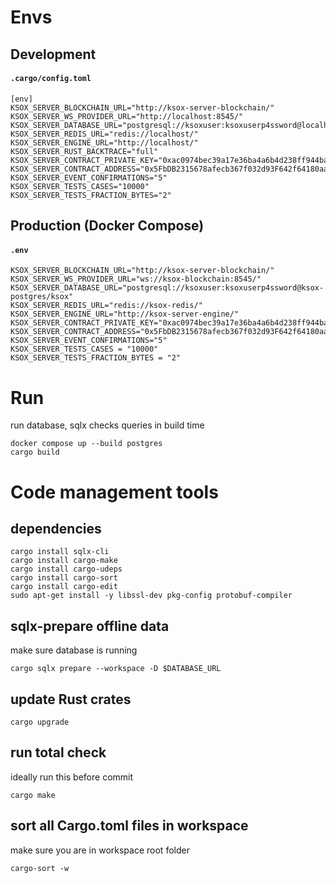 # Envs
## Development
#### **`.cargo/config.toml`**
```
[env]
KSOX_SERVER_BLOCKCHAIN_URL="http://ksox-server-blockchain/"
KSOX_SERVER_WS_PROVIDER_URL="http://localhost:8545/"
KSOX_SERVER_DATABASE_URL="postgresql://ksoxuser:ksoxuserp4ssword@localhost/ksox"
KSOX_SERVER_REDIS_URL="redis://localhost/"
KSOX_SERVER_ENGINE_URL="http://localhost/"
KSOX_SERVER_RUST_BACKTRACE="full"
KSOX_SERVER_CONTRACT_PRIVATE_KEY="0xac0974bec39a17e36ba4a6b4d238ff944bacb478cbed5efcae784d7bf4f2ff80"
KSOX_SERVER_CONTRACT_ADDRESS="0x5FbDB2315678afecb367f032d93F642f64180aa3"
KSOX_SERVER_EVENT_CONFIRMATIONS="5"
KSOX_SERVER_TESTS_CASES="10000"
KSOX_SERVER_TESTS_FRACTION_BYTES="2"
```
## Production (Docker Compose)
#### **`.env`**
```
KSOX_SERVER_BLOCKCHAIN_URL="http://ksox-server-blockchain/"
KSOX_SERVER_WS_PROVIDER_URL="ws://ksox-blockchain:8545/"
KSOX_SERVER_DATABASE_URL="postgresql://ksoxuser:ksoxuserp4ssword@ksox-postgres/ksox"
KSOX_SERVER_REDIS_URL="redis://ksox-redis/"
KSOX_SERVER_ENGINE_URL="http://ksox-server-engine/"
KSOX_SERVER_CONTRACT_PRIVATE_KEY="0xac0974bec39a17e36ba4a6b4d238ff944bacb478cbed5efcae784d7bf4f2ff80"
KSOX_SERVER_CONTRACT_ADDRESS="0x5FbDB2315678afecb367f032d93F642f64180aa3"
KSOX_SERVER_EVENT_CONFIRMATIONS="5"
KSOX_SERVER_TESTS_CASES = "10000"
KSOX_SERVER_TESTS_FRACTION_BYTES = "2"
```

# Run
run database, sqlx checks queries in build time
```shell
docker compose up --build postgres
cargo build
```

# Code management tools

## dependencies
```shell
cargo install sqlx-cli
cargo install cargo-make
cargo install cargo-udeps
cargo install cargo-sort
cargo install cargo-edit
sudo apt-get install -y libssl-dev pkg-config protobuf-compiler
```

## sqlx-prepare offline data
make sure database is running
```shell
cargo sqlx prepare --workspace -D $DATABASE_URL
```

## update Rust crates
```shell
cargo upgrade
```

## run total check
ideally run this before commit
```shell
cargo make
```

## sort all Cargo.toml files in workspace
make sure you are in workspace root folder
```shell
cargo-sort -w
```
